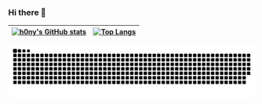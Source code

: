 ### Hi there 👋

| [![h0ny's GitHub stats](https://github-readme-stats.vercel.app/api?username=h0ny&theme=synthwave&show_icons=true&hide_border=true&count_private=true&bg_color=00000000)](https://github.com/h0ny) | [![Top Langs](https://github-readme-stats.vercel.app/api/top-langs/?username=h0ny&theme=synthwave&hide_border=true&hide=css,javascript,html&layout=donut&hide_title=true&bg_color=00000000)](https://github.com/h0ny) |
| ------------------------------------------------------------------------------------------------------------------------------------------------------------------------------------------------- | --------------------------------------------------------------------------------------------------------------------------------------------------------------------------------------------------------------------- |

<picture>
  <source media="(prefers-color-scheme: dark)" srcset="https://raw.githubusercontent.com/h0ny/h0ny/output/github-snake-dark.svg" />
  <source media="(prefers-color-scheme: light)" srcset="https://raw.githubusercontent.com/h0ny/h0ny/output/github-snake.svg" />
  <img alt="github-snake" src="https://raw.githubusercontent.com/h0ny/h0ny/output/github-snake.svg" />
</picture>

<!--
<p align="center">
    <img src="">
</p>

**h0ny/h0ny** is a ✨ _special_ ✨ repository because its `README.md` (this file) appears on your GitHub profile.

Here are some ideas to get you started:

- 🔭 I’m currently working on ...
- 🌱 I’m currently learning ...
- 👯 I’m looking to collaborate on ...
- 🤔 I’m looking for help with ...
- 💬 Ask me about ...
- 📫 How to reach me: ...
- 😄 Pronouns: ...
- ⚡ Fun fact: ...
-->
